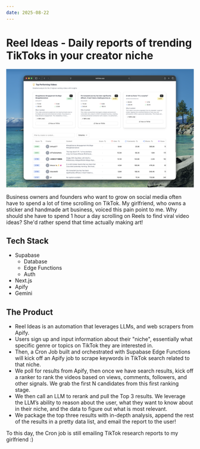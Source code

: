 ```yaml
---
date: 2025-08-22
---
```


# Reel Ideas - Daily reports of trending TikToks in your creator niche

![Trendscope Demo](media/trendscope.png)

Business owners and founders who want to grow on social media often have to spend a lot of time scrolling on TikTok. My girlfriend, who owns a sticker and handmade art business, voiced this pain point to me. Why should she have to spend 1 hour a day
scrolling on Reels to find viral video ideas? She'd rather spend that time actually making art!

## Tech Stack
- Supabase
    - Database
    - Edge Functions
    - Auth
- Next.js
- Apify
- Gemini

## The Product
- Reel Ideas is an automation that leverages LLMs, and web scrapers from Apify. 
- Users sign up and input information about their "niche", essentially what specific genre or topics on TikTok they are interested in. 
- Then, a Cron Job built and orchestrated with Supabase Edge Functions will kick off an Apify job to scrape keywords in TikTok search related to that niche.
- We poll for results from Apify, then once we have search results, kick off a ranker to rank the videos based on views, comments, followers, and other signals. We grab the first N candidates from this first ranking stage.
- We then call an LLM to rerank and pull the Top 3 results. We leverage the LLM’s ability to reason about the user, what they want to know about in their niche, and the data to figure out what is most relevant.
- We package the top three results with in-depth analysis, append the rest of the results in a pretty data list, and email the report to the user!

To this day, the Cron job is still emailing TikTok research reports to my girlfriend :) 